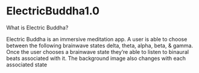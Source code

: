 # ElectricBuddha1.0

What is Electric Buddha?




Electric Buddha is an immersive meditation app. A user is able to choose between the following brainwave states delta, theta, alpha, beta, & gamma.
Once the user chooses a brainwave state they’re able to listen to binaural beats associated with it. The background image also changes with each associated state 
